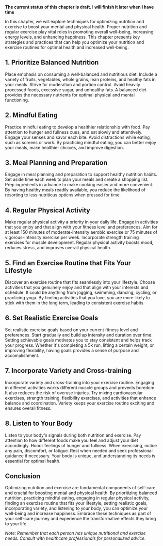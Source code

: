**The current status of this chapter is draft. I will finish it later when I have time**

In this chapter, we will explore techniques for optimizing nutrition and exercise to boost your mental and physical health. Proper nutrition and regular exercise play vital roles in promoting overall well-being, increasing energy levels, and enhancing happiness. This chapter presents key strategies and practices that can help you optimize your nutrition and exercise routines for optimal health and increased well-being.

**1. Prioritize Balanced Nutrition**
------------------------------------

Place emphasis on consuming a well-balanced and nutritious diet. Include a variety of fruits, vegetables, whole grains, lean proteins, and healthy fats in your meals. Strive for moderation and portion control. Avoid heavily processed foods, excessive sugar, and unhealthy fats. A balanced diet provides the necessary nutrients for optimal physical and mental functioning.

**2. Mindful Eating**
---------------------

Practice mindful eating to develop a healthier relationship with food. Pay attention to hunger and fullness cues, and eat slowly and attentively. Engage your senses and savor each bite. Avoid distractions while eating, such as screens or work. By practicing mindful eating, you can better enjoy your meals, make healthier choices, and improve digestion.

**3. Meal Planning and Preparation**
------------------------------------

Engage in meal planning and preparation to support healthy nutrition habits. Set aside time each week to plan your meals and create a shopping list. Prep ingredients in advance to make cooking easier and more convenient. By having healthy meals readily available, you reduce the likelihood of resorting to less nutritious options when pressed for time.

**4. Regular Physical Activity**
--------------------------------

Make regular physical activity a priority in your daily life. Engage in activities that you enjoy and that align with your fitness level and preferences. Aim for at least 150 minutes of moderate-intensity aerobic exercise or 75 minutes of vigorous-intensity exercise per week. Incorporate strength training exercises for muscle development. Regular physical activity boosts mood, reduces stress, and improves overall physical health.

**5. Find an Exercise Routine that Fits Your Lifestyle**
--------------------------------------------------------

Discover an exercise routine that fits seamlessly into your lifestyle. Choose activities that you genuinely enjoy and that align with your interests and schedule. It could be anything from jogging, swimming, dancing, cycling, or practicing yoga. By finding activities that you love, you are more likely to stick with them in the long term, leading to consistent exercise habits.

**6. Set Realistic Exercise Goals**
-----------------------------------

Set realistic exercise goals based on your current fitness level and preferences. Start gradually and build up intensity and duration over time. Setting achievable goals motivates you to stay consistent and helps track your progress. Whether it's completing a 5k run, lifting a certain weight, or improving flexibility, having goals provides a sense of purpose and accomplishment.

**7. Incorporate Variety and Cross-training**
---------------------------------------------

Incorporate variety and cross-training into your exercise routine. Engaging in different activities works different muscle groups and prevents boredom. It also reduces the risk of overuse injuries. Try mixing cardiovascular exercises, strength training, flexibility exercises, and activities that enhance balance and coordination. Variety keeps your exercise routine exciting and ensures overall fitness.

**8. Listen to Your Body**
--------------------------

Listen to your body's signals during both nutrition and exercise. Pay attention to how different foods make you feel and adjust your diet accordingly. Honor feelings of hunger and fullness. When exercising, notice any pain, discomfort, or fatigue. Rest when needed and seek professional guidance if necessary. Your body is unique, and understanding its needs is essential for optimal health.

**Conclusion**
--------------

Optimizing nutrition and exercise are fundamental components of self-care and crucial for boosting mental and physical health. By prioritizing balanced nutrition, practicing mindful eating, engaging in regular physical activity, finding an exercise routine that fits your lifestyle, setting realistic goals, incorporating variety, and listening to your body, you can optimize your well-being and increase happiness. Embrace these techniques as part of your self-care journey and experience the transformative effects they bring to your life.

*Note: Remember that each person has unique nutritional and exercise needs. Consult with healthcare professionals for personalized advice.*
